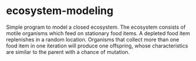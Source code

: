 # ecosystem-modeling
Simple program to model a closed ecosystem. The ecosystem consists of motile organisms which feed on stationary food items. A depleted food item replenishes in a random location. Organisms that collect more than one food item in one iteration will produce one offspring, whose characteristics are similar to the parent with a chance of mutation.
